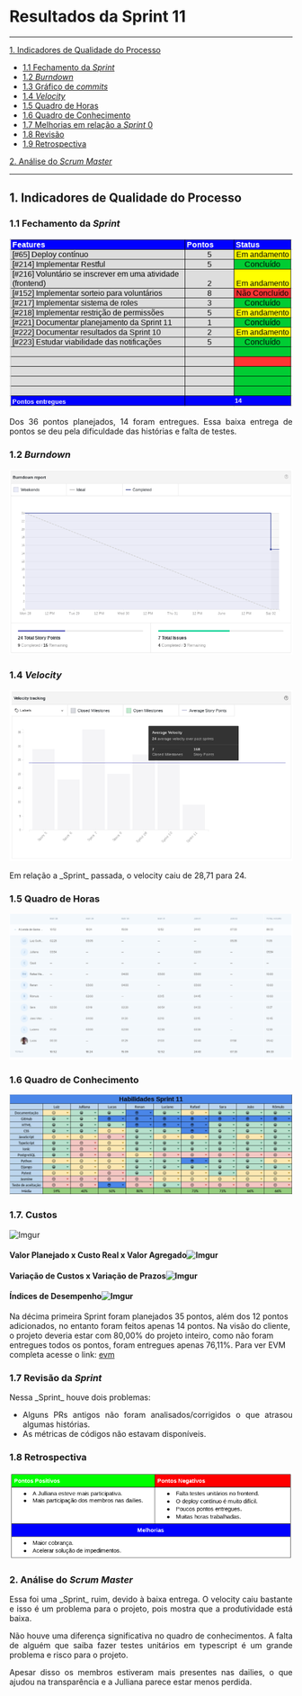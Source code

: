 # Resultados da Sprint 11
------

[1. Indicadores de Qualidade do Processo](#1-indicadores-de-qualidade-do-processo)

* [1.1 Fechamento da _Sprint_](#11-fechamento-da-sprint)
* [1.2 _Burndown_](#12-burndown)
* [1.3 Gráfico de _commits_](#13-grafico-de-commits)
* [1.4 _Velocity_](#14-velocity)
* [1.5 Quadro de Horas](#15-quadro-de-horas)
* [1.6 Quadro de Conhecimento](#16-quadro-de-conhecimento)
* [1.7 Melhorias em relação a _Sprint_ 0](#17-melhorias-em-relação-a-sprint-0)
* [1.8 Revisão](#18-revisao-da-sprint)
* [1.9 Retrospectiva](#19-retrospectiva)

[2. Análise do _Scrum Master_](#2-análise-do-scrum-master)  

------

## 1. Indicadores de Qualidade do Processo

### 1.1 Fechamento da _Sprint_
![](images/results_sprint11.png)

<p align="justify"> Dos 36 pontos planejados, 14 foram entregues. Essa baixa entrega de pontos se deu pela dificuldade das histórias e falta de testes. </p>

### 1.2 _Burndown_

![](images/burndown_sprint11.png)

### 1.4 _Velocity_

![](images/velocity_sprint11.png)

<p align="justify"> Em relação a _Sprint_ passada, o velocity caiu de 28,71 para 24. </p>

### 1.5 Quadro de Horas

![](images/timetable_sprint11.png)

### 1.6 Quadro de Conhecimento

![](images/knowledge_framework_sprint11.png)

### 1.7. Custos
![Imgur](https://i.imgur.com/kugRkNy.png)

#### Valor Planejado x Custo Real x Valor Agregado![Imgur](https://i.imgur.com/lmQKC13.png)

#### Variação de Custos x Variação de Prazos![Imgur](https://i.imgur.com/wOPrPnO.png)

#### Índices de Desempenho![Imgur](https://i.imgur.com/YslslFw.png)

Na décima primeira Sprint foram planejados 35 pontos, além dos 12 pontos adicionados, no entanto foram feitos apenas  14 pontos. Na visão do cliente, o projeto deveria estar com 80,00% do projeto inteiro, como não foram entregues todos os pontos, foram entregues apenas 76,11%. Para ver EVM completa acesse o link: [evm](https://docs.google.com/spreadsheets/d/1UhuJbHicONbdPg4TTNmiDS6sEkknskACSvgKSooy36A/edit#gid=0)

### 1.7 Revisão da _Sprint_

<p align="justify">Nessa _Sprint_ houve dois problemas: </p>

<ul align="justify">
<li> Alguns PRs antigos não foram analisados/corrigidos o que atrasou algumas histórias.
<li> As métricas de códigos não estavam disponíveis.
</ul>


### 1.8 Retrospectiva

![](images/retrospective_sprint11.png)

### 2. Análise do _Scrum Master_

<p align="justify"> Essa foi uma _Sprint_ ruim, devido à baixa entrega. O velocity caiu bastante e isso é um problema para o projeto, pois mostra que a produtividade está baixa. <p>

<p align="justify"> Não houve uma diferença significativa no quadro de conhecimentos. A falta de alguém que saiba fazer testes unitários em typescript é um grande problema e risco para o projeto. </p>

<p align="justify"> Apesar disso os membros estiveram mais presentes nas dailies, o que ajudou na transparência e a Julliana parece estar menos perdida. </p>
